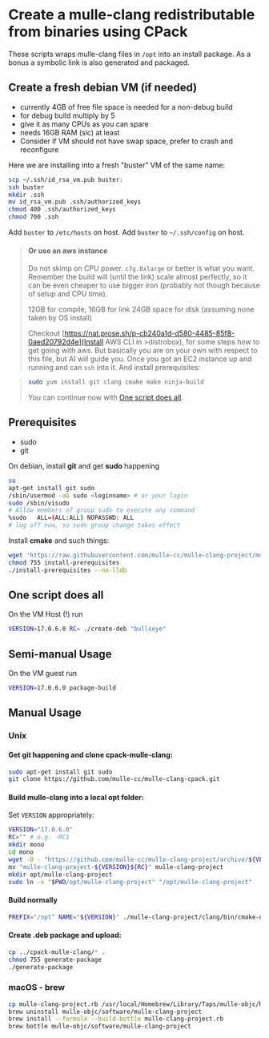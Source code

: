 # Create a mulle-clang redistributable from binaries using CPack

These scripts wraps mulle-clang files in `/opt` into an install package.
As a bonus a symbolic link is also generated and packaged.


## Create a fresh debian VM (if needed)

* currently 4GB of free file space is needed for a non-debug build
* for debug build multiply by 5
* give it as many CPUs as you can spare
* needs 16GB RAM (sic) at least
* Consider if VM should not have swap space, prefer to crash and reconfigure


Here we are installing into a fresh "buster" VM  of the same name:

``` bash
scp ~/.ssh/id_rsa_vm.pub buster:
ssh buster
mkdir .ssh
mv id_rsa_vm.pub .ssh/authorized_keys
chmod 400 .ssh/authorized_keys
chmod 700 .ssh
```

Add `buster` to `/etc/hosts` on host.
Add `buster` to `~/.ssh/config` on host.

> #### Or use an aws instance
>
> Do not skimp on CPU power. `c7g.8xlarge` or better is what you want. Remember
> the build will (until the link) scale almost perfectly, so it can be even
> cheaper to use bigger iron (probably not though because of setup and CPU
> time).
>
> 12GB for compile, 16GB for link
> 24GB space for disk (assuming none taken by OS install)
>
> Checkout [https://nat.prose.sh/p-cb240a1d-d580-4485-85f8-0aed20792d4e](Install AWS CLI in >distrobox), for some steps how to get going with aws. But basically you are
> on your own with respect to this file, but AI will guide you.
> Once you got an EC2 instance up and running and can `ssh` into it. And
> install prerequisites:

> ``` bash
> sudo yum install git clang cmake make ninja-build
> ```
> You can continue now with [One script does all](#One-script-does-all).
>

## Prerequisites

* sudo
* git

On debian, install **git** and get **sudo** happening

``` bash
su
apt-get install git sudo
/sbin/usermod -aG sudo <loginname> # or your login
sudo /sbin/visudo
# Allow members of group sudo to execute any command
%sudo   ALL=(ALL:ALL) NOPASSWD: ALL
# log off now, so sudo group change takes effect
```

Install **cmake** and such things:

``` bash
wget 'https://raw.githubusercontent.com/mulle-cc/mulle-clang-project/mulle/14.0.6/clang/bin/install-prerequisites'
chmod 755 install-prerequisites
./install-prerequisites --no-lldb
```

## One script does all

On the VM Host (!) run

``` bash
VERSION=17.0.6.0 RC= ./create-deb "bullseye"
```


## Semi-manual Usage

On the VM guest run

``` bash
VERSION=17.0.6.0 package-build
```


## Manual Usage

### Unix

#### Get git happening and clone cpack-mulle-clang:

``` bash
sudo apt-get install git sudo
git clone https://github.com/mulle-cc/mulle-clang-cpack.git
```

#### Build mulle-clang into a local opt folder:

Set `VERSION` appropriately:

``` bash
VERSION="17.0.6.0"
RC="" # e.g. -RC1
mkdir mono
cd mono
wget -O - "https://github.com/mulle-cc/mulle-clang-project/archive/${VERSION}${RC}.tar.gz" | tar xfz -
mv "mulle-clang-project-${VERSION}${RC}" mulle-clang-project
mkdir opt/mulle-clang-project
sudo ln -s "$PWD/opt/mulle-clang-project" "/opt/mulle-clang-project"
```

####  Build normally

``` bash
PREFIX="/opt" NAME="${VERSION}" ./mulle-clang-project/clang/bin/cmake-ninja.linux
```


#### Create .deb package and upload:

``` bash
cp ../cpack-mulle-clang/* .
chmod 755 generate-package
./generate-package
```

### macOS - brew

 ``` bash
cp mulle-clang-project.rb /usr/local/Homebrew/Library/Taps/mulle-objc/homebrew-software/Formula/
brew uninstall mulle-objc/software/mulle-clang-project
brew install --formula --build-bottle mulle-clang-project.rb
brew bottle mulle-objc/software/mulle-clang-project
```

